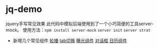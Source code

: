 # jq-demo
jquery手写常见效果
此代码中模拟后端使用到了一个小巧简便的工具server-mock。
使用方法：`npm install server-mock` `server init` `server strat`

- 新增几个常见组件
[轮播](https://luoqaxa.github.io/jq-demo/%E7%BB%84%E4%BB%B6/carsouel.html)
[tab切换](https://luoqaxa.github.io/jq-demo/%E7%BB%84%E4%BB%B6/tab.html)
[曝光组件](https://luoqaxa.github.io/jq-demo/%E7%BB%84%E4%BB%B6/exposure.html)
[对话框](https://luoqaxa.github.io/jq-demo/%E7%BB%84%E4%BB%B6/dialog.html)
[日历组件](https://luoqaxa.github.io/jq-demo/%E7%BB%84%E4%BB%B6/date.html)

